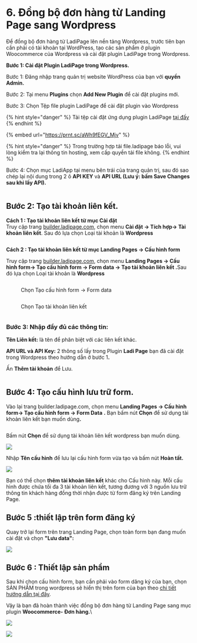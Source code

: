 # 6. Đồng bộ đơn hàng từ Landing Page sang Wordpress

Để đồng bộ đơn hàng từ LadiPage lên nền tảng Wordpress, trước tiên bạn cần phải có tài khoản tại WordPress, tạo các sản phẩm ở plugin Woocommerce của Wordpress và cài đặt plugin LadiPage trong Wordpress.

**Bước 1: Cài đặt Plugin LadiPage trong Wordpress.**

Bước 1: Đăng nhập trang quản trị website WordPress của bạn với **quyền Admin.**

Bước 2: Tại menu **Plugins** chọn **Add New Plugin** để cài đặt plugins mới.

Bước 3: Chọn Tệp file plugin LadiPage để cài đặt plugin vào Wordpress

{% hint style="danger" %}
Tải tệp cài đặt ứng dụng plugin LadiPage [tại đấy](http://v5.help.ladipage.vn/plugin-wp)
{% endhint %}

{% embed url="https://prnt.sc/aWh9fEGV_Mjv" %}

{% hint style="danger" %}
Trong trường hợp tải file.ladipage báo lỗi, vui lòng kiểm tra lại thông tin hosting, xem cấp quyền tải file không.&#x20;
{% endhint %}

Bước 4: Chọn mục LadiApp tại menu bên trái của trang quản trị, sau đó sao chép lại nội dung trong 2 ô **API KEY** và **API URL (Lưu ý: bấm Save Changes sau khi lấy API).**

<figure><img src="../.gitbook/assets/word2.png" alt=""><figcaption></figcaption></figure>

## **Bước 2: Tạo tài khoản liên kết.**

**Cách 1 : Tạo tài khoản liên kết từ mục Cài đặt** \
Truy cập trang [builder.ladipage.com](http://builder.ladipage.com/), chọn menu **Cài đặt -> Tích hợp-> Tài khoản liên kết**. Sau đó lựa chọn Loại tài khoản là **Wordpress**

<figure><img src="../.gitbook/assets/image (1316).png" alt=""><figcaption></figcaption></figure>

**Cách 2 : Tạo tài khoản liên kết từ mục Landing Pages -> Cấu hình form**

Truy cập trang [builder.ladipage.com](http://builder.ladipage.com/), chọn menu **Landing Pages -> Cấu hình form-> Tạo cấu hình form -> Form data -> Tạo tài khoản liên kết .**&#x53;au đó lựa chọn Loại tài khoản là **Wordpress**

<figure><img src="../.gitbook/assets/image (1297).png" alt=""><figcaption><p>Chọn Tạo cấu hình form -> Form data </p></figcaption></figure>

<figure><img src="../.gitbook/assets/image (1298).png" alt=""><figcaption><p>Chọn Tạo tài khoản liên kết</p></figcaption></figure>

<figure><img src="../.gitbook/assets/image (1317).png" alt=""><figcaption></figcaption></figure>

### Bước 3: Nhập đầy đủ các thông tin:

**Tên Liên kết:** là tên để phân biệt với các liên kết khác.&#x20;

**API URL và API Key:** 2 thông số lấy trong Plugin **Ladi Page** bạn đã cài đặt trong Wordpress theo hướng dẫn ở bước &#x31;**.**

Ấn **Thêm tài khoản** để Lưu.

<figure><img src="../.gitbook/assets/image (1318).png" alt=""><figcaption></figcaption></figure>

## Bước 4: **Tạo** cấu hình lưu trữ form.

Vào lại trang builder.ladipage.com, chọn menu **Landing Pages -> Cấu hình form-> Tạo cấu hình form -> Form Data** **.** Bạn bấm nút **Chọn** để sử dụng tài khoản liên kết bạn muốn dùn&#x67;**.**

<figure><img src="../.gitbook/assets/image (1300).png" alt=""><figcaption></figcaption></figure>

Bấm nút **Chọn** để sử dụng tài khoản liên kết wordpress bạn muốn dùng.&#x20;

![](<../.gitbook/assets/image (1155).png>)

Nhập **Tên cấu hình** để lưu lại cấu hình form vừa tạo và bấm nút **Hoàn tất.**

![](<../.gitbook/assets/image (748).png>)

Bạn có thể chọn **thêm tài khoản liên kết** khác cho Cấu hình này. Mỗi cấu hình được chứa tối đa 3 tài khoản liên kết, tương đương với 3 nguồn lưu trữ thông tin khách hàng đồng thời nhận được từ form đăng ký trên Landing Page.

## **Bước 5 :thiết lập trên form đăng ký**

Quay trở lại form trên trang Landing Page, chọn toàn form bạn đang muốn cài đặt và chọn **"Lưu data":**

![](<../.gitbook/assets/image (279).png>)

## **Bước 6 : Thiết lập sản phẩm**

&#x20;Sau khi chọn cấu hình form, bạn cần phải vào form dăng ký của bạn, chọn SẢN PHẨM trong wordpress sẽ hiển thị trên form của bạn theo [chi tiết hướng dẫn tại đây](https://help.ladipage.vn/dong-bo-don-hang-sang-cac-nen-tang-website-thuong-mai-dien-tu-va-phan-mem-quan-ly-ban-hang/tao-form-dang-ky-lien-ket-voi-cac-website-thuong-mai-dien-tu-phan-mem-quan-ly-ban-hang).

Vậy là bạn đã hoàn thành việc đồng bộ đơn hàng từ Landing Page sang mục plugin **Woocommerce- Đơn hàng.**\


![](https://1356778738-files.gitbook.io/~/files/v0/b/gitbook-legacy-files/o/assets%2F-LfhC24FqqcE4wgm4W6R%2F-MK42dPhikAlPpXf7TPU%2F-MK49EoRhmyzRcWw6C4y%2Fimage.png?alt=media\&token=79b3d634-bbb7-4c0e-89f4-a251a99185bd)

![](https://1356778738-files.gitbook.io/~/files/v0/b/gitbook-legacy-files/o/assets%2F-LfhC24FqqcE4wgm4W6R%2F-MK42dPhikAlPpXf7TPU%2F-MK48mkQAJiimAYpRCX6%2Fimage.png?alt=media\&token=a88f5f6b-b962-4a2c-bb34-e10af6de4099)
